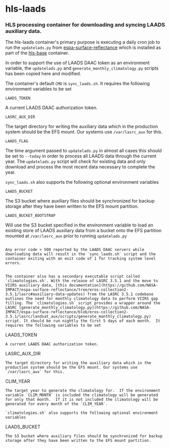 # hls-laads
### HLS processing container for downloading and syncing LAADS auxiliary data.
The hls-laads container's primary purpose is executing a daily cron job to run the `updatelads.py` from [espa-surface-reflectance](https://github.com/NASA-IMPACT/espa-surface-reflectance/blob/eros-collection2-3.5.1/lasrc/landsat_aux/scripts/updatelads.py) which is installed as part of the [hls-base](https://github.com/NASA-IMPACT/hls-base) container.

In order to support the use of LAADS DAAC token as an environment variable, the `updatelads.py` and `generate_monthly_climatology.py` scripts has been copied here and modified.

The container's default `CMD` is `sync_laads.sh`.  It requires the following environment variables to be set

```
LAADS_TOKEN
```
A current LAADS DAAC authorization token.

```
LASRC_AUX_DIR
```
The target directory for writing the auxiliary data which in the production system should be the EFS mount. Our systems use `/var/lasrc_aux` for this.

```
LAADS_FLAG
```
The time argument passed to `updatelads.py` in almost all cases this should be set to `--today` in order to process all LAADS data through the current year.  The `updatelads.py` script will check for existing data and only download and process the most recent data necessary to complete the year. 

`sync_laads.sh` also supports the following optional environment variables

```
LAADS_BUCKET
```
The S3 bucket where auxiliary files should be synchronized for backup storage after they have been written to the EFS mount partition.

```
LAADS_BUCKET_BOOTSTRAP
```
Will use the S3 bucket specified in the environment variable to load an existing store of LAADS auxiliary data from a bucket onto the EFS partition mounted at `/var/lasrc_aux` prior to running `updatelads.py` 
```

Any error code > 500 reported by the LAADS DAAC servers while downloading data will result in the `sync_laads.sh` script and the container exiting with an exit code of 1 for tracking system level errors.


The container also has a secondary executable script called `climatologies.sh`. With the release of LASRC 3.5.1 and the move to VIIRS auxiliary data, [this documentation](https://github.com/NASA-IMPACT/espa-surface-reflectance/tree/eros-collection2-3.5.1/lasrc#auxiliary-data-updates) from the LASRC 3.5.1 codebase outlines the need for monthly climatology data to perform VIIRS gap filling. The `climatologies.sh` script provides a wrapper around the LASRC [generate_monthly_climatology.py](https://github.com/NASA-IMPACT/espa-surface-reflectance/blob/eros-collection2-3.5.1/lasrc/landsat_aux/scripts/generate_monthly_climatology.py) script. It should be run nightly the first 5 days of each month.  It requires the following variables to be set

```
LAADS_TOKEN
```
A current LAADS DAAC authorization token.

```
LASRC_AUX_DIR
```
The target directory for writing the auxiliary data which in the production system should be the EFS mount. Our systems use `/var/lasrc_aux` for this.

```
CLIM_YEAR
```
The target year to generate the climatology for.  If the environment variable `CLIM_MONTH` is included the climatology will be generated for only that month.  If it is not included the climatology will be generated for every month of the `CLIM_YEAR`.

`climatologies.sh` also supports the following optional environment variables

```
LAADS_BUCKET
```
The S3 bucket where auxiliary files should be synchronized for backup storage after they have been written to the EFS mount partition.
